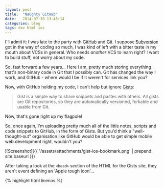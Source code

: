 ```yaml
---
layout: post
title:  "Naughty GitHub"
date:   2014-07-30 13:45:14
categories: blog
tags: dev html ios
---
```


I'll admit it: I was late to the party with [GitHub](http://github.com) and [Git](http://git-scm.com    ). I suppose [Subversion](http://subversion.apache.org) got in the way of coding so much, I was kind of left with a bitter taste in my mouth about VCSs in general. Who needs *another* VCS to learn right? I want to build stuff, not worry about my code.
 
So, fast forward a few years... Here I am, pretty much storing everything that's non-binary code in Git that I possibly can. Git has changed the way I work, and GitHub - where would I be if it weren't for services link you?

Now, with GitHub holding my code, I can't help but ignore [Gists](https://gist.github.com):

> Gist is a simple way to share snippets and pastes with others. All gists are Git repositories, so they are automatically versioned, forkable and usable from Git.

Now, that's gone right up my flagpole!

So, once again, I'm uploading pretty much all of the little notes, scripts and code snippets to GitHub, in the form of Gists. But you'd think a "well-thought-out" organisation like GitHub would be able to get simple mobile web development right, wouldn't you?

<span class="center">![Screenshot]({{ '/assets/attachments/gist-ios-bookmark.png' | prepend: site.baseurl }})</span>

After taking a look at the `<head>` section of the HTML for the Gists site, they aren't event defining an 'Apple tough icon'...

{% highlight html linenos %}
<head prefix="og: http://ogp.me/ns# fb: http://ogp.me/ns/fb# githubog: http://ogp.me/ns/fb/githubog#">
<meta charset="utf-8">
<meta content="IE=edge,chrome=1" http-equiv="X-UA-Compatible">
<title>Gists</title>
<meta name="csrf-param" content="authenticity_token">
<meta name="csrf-token" content="Pia7nkgtClaX7jEvVflO6AQdk5j1JTVWTqfLXo7gsPJaqyGdy2M8SenaGg+b3TJ0UY38WAhaxIonljETasixtQ==">
<meta content="width=960" name="viewport">
<link href="https://github.com/humans.txt" rel="author" type="text/plain">
<meta name="octolytics-app-id" content="gist">
<meta name="octolytics-host" content="collector.githubapp.com">
<meta name="octolytics-script-host" content="collector-cdn.github.com">
<meta name="octolytics-dimension-request_id" content="569696C8:2F41:88AA11:53D8F4A7">
<link href="https://gist-assets.github.com/" rel="assets">
<link rel="stylesheet" media="screen, print" href="https://gist-assets.github.com/assets/application-6aa95e92e16bc9aede46492c2b44dabd.css">
<script async="" src="//www.google-analytics.com/analytics.js">
<script src="https://gist-assets.github.com/assets/application-b0ad1b04929e096cce129a42fbef61fc.js">
<script src="https://gist-assets.github.com/assets/editor-7cb0f66ff975895401bba72ec8dff9e1.js">
<script src="//collector-cdn.github.com/assets/api.js">
<style id="ace_editor">
<style id="ace-tm">
<style>
<style id="ace-github">
</head>
{% endhighlight %}

What year is this???

I'll still be using GitHub and Gists, though :D